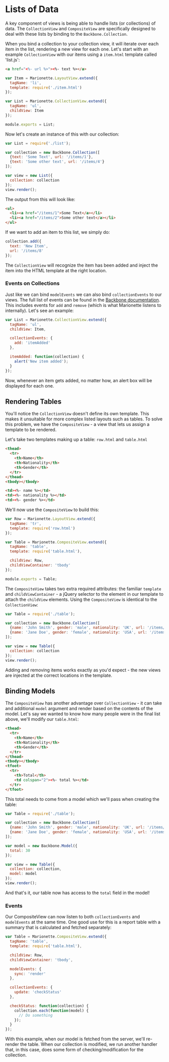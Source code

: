 # Lists of Data

A key component of views is being able to handle lists (or collections) of data.
The `CollectionView` and `CompositeView` are specifically designed to deal with
these lists by binding to the `Backbone.Collection`.

When you bind a collection to your collection view, it will iterate over each
item in the list, rendering a new view for each one. Let's start with an example
`CollectionView` with our items using a `item.html` template called 'list.js':

```html
<a href="<%- url %>"><%- text %></a>
```

```javascript
var Item = Marionette.LayoutView.extend({
  tagName: 'li',
  template: require('./item.html')
});

var List = Marionette.CollectionView.extend({
  tagName: 'ul',
  childView: Item
});

module.exports = List;
```

Now let's create an instance of this with our collection:

```javascript
var List = require('./list');

var collection = new Backbone.Collection([
  {text: 'Some Text', url: '/items/1'},
  {text: 'Some other text', url: '/items/4'}
]);

var view = new List({
  collection: collection
});
view.render();
```

The output from this will look like:

```html
<ul>
  <li><a href="/items/1">Some Text</a></li>
  <li><a href="/items/2">Some other text</a></li>
</ul>
```

If we want to add an item to this list, we simply do:

```javascript
collection.add({
  text: 'New Item',
  url: '/items/8'
});
```

The `CollectionView` will recognize the item has been added and inject the item
into the HTML template at the right location.


### Events on Collections

Just like we can bind `modelEvents` we can also bind `collectionEvents` to our
views. The full list of events can be found in the
[Backbone documentation][backbone]. This includes events for `add` and `remove`
(which is what Marionette listens to internally). Let's see an example:

```javascript
var List = Marionette.CollectionView.extend({
  tagName: 'ul',
  childView: Item,

  collectionEvents: {
    add: 'itemAdded'
  },

  itemAdded: function(collection) {
    alert('New item added');
  }
});
```

Now, whenever an item gets added, no matter how, an alert box will be displayed
for each one.


## Rendering Tables

You'll notice the `CollectionView` doesn't define its own template. This makes
it unsuitable for more complex listed layouts such as tables. To solve this
problem, we have the `CompositeView` - a view that lets us assign a template to
be rendered.

Let's take two templates making up a table: `row.html` and `table.html`

```html
<thead>
  <tr>
    <th>Name</th>
    <th>Nationality</th>
    <th>Gender</th>
  </tr>
</thead>
<tbody></tbody>
```

```html
<td><%- name %></td>
<td><%- nationality %></td>
<td><%- gender %></td>
```

We'll now use the `CompositeView` to build this:

```javascript
var Row = Marionette.LayoutView.extend({
  tagName: 'tr',
  template: require('row.html')
});

var Table = Marionette.CompositeView.extend({
  tagName: 'table',
  template: require('table.html'),

  childView: Row,
  childViewContainer: 'tbody'
});

module.exports = Table;
```

The `CompositeView` takes two extra required attributes: the familiar `template`
and `childViewContainer` - a jQuery selector to the element in our template to
attach the `childView` elements. Using the `CompositeView` is identical to the
`CollectionView`:

```javascript
var Table = require('./table');

var collection = new Backbone.Collection([
  {name: 'John Smith', gender: 'male', nationality: 'UK', url: '/items/1'},
  {name: 'Jane Doe', gender: 'female', nationality: 'USA', url: '/items/4'}
]);

var view = new Table({
  collection: collection
});
view.render();
```

Adding and removing items works exactly as you'd expect - the new views are
injected at the correct locations in the template.


## Binding Models

The `CompositeView` has another advantage over `CollectionView` - it can take
and additional `model` argument and render based on the contents of the model.
Let's say we wanted to know how many people were in the final list above, we'll
modify our `table.html`:

```html
<thead>
  <tr>
    <th>Name</th>
    <th>Nationality</th>
    <th>Gender</th>
  </tr>
</thead>
<tbody></tbody>
<tfoot>
  <tr>
    <th>Total</th>
    <td colspan="2"><%- total %></td>
  </tr>
</tfoot>
```

This total needs to come from a model which we'll pass when creating the table:

```javascript
var Table = require('./table');

var collection = new Backbone.Collection([
  {name: 'John Smith', gender: 'male', nationality: 'UK', url: '/items/1'},
  {name: 'Jane Doe', gender: 'female', nationality: 'USA', url: '/items/4'}
]);

var model = new Backbone.Model({
  total: 30
});

var view = new Table({
  collection: collection,
  model: model
});
view.render();
```

And that's it, our table now has access to the `total` field in the model!


### Events

Our CompositeView can now listen to both `collectionEvents` and `modelEvents` at
the same time. One good use for this is a report table with a summary that is
calculated and fetched separately:

```javascript
var Table = Marionette.CompositeView.extend({
  tagName: 'table',
  template: require('table.html'),

  childView: Row,
  childViewContainer: 'tbody',

  modelEvents: {
    sync: 'render'
  },

  collectionEvents: {
    update: 'checkStatus'
  },

  checkStatus: function(collection) {
    collection.each(function(model) {
      // Do something
    });
  }
});
```

With this example, when our model is fetched from the server, we'll re-render
the table. When our collection is modified, we run another handler that, in this
case, does some form of checking/modification for the collection.


[backbone]: http://backbonejs.org/#Events-catalog
